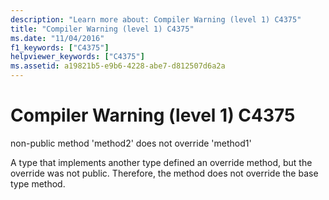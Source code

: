 ```yaml
---
description: "Learn more about: Compiler Warning (level 1) C4375"
title: "Compiler Warning (level 1) C4375"
ms.date: "11/04/2016"
f1_keywords: ["C4375"]
helpviewer_keywords: ["C4375"]
ms.assetid: a19821b5-e9b6-4228-abe7-d812507d6a2a
---
```

# Compiler Warning (level 1) C4375

non-public method 'method2' does not override 'method1'

A type that implements another type defined an override method, but the override was not public. Therefore, the method does not override the base type method.
